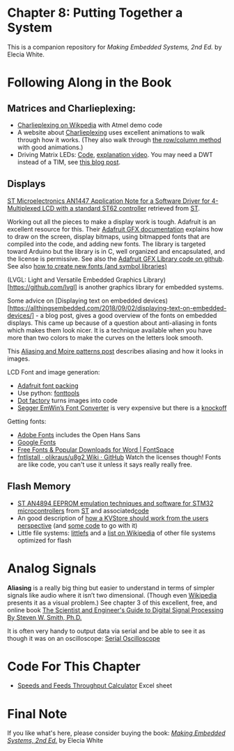 # Chapter 8: Putting Together a System
This is a companion repository for _Making Embedded Systems, 2nd Ed._ by Elecia White. 


# Following Along in the Book
## Matrices and Charlieplexing:
 * [Charlieplexing on Wikpedia](https://en.wikipedia.org/wiki/Charlieplexing) with Atmel demo code
 * A website about [Charlieplexing](http://pcbheaven.com/wikipages/Charlieplexing/) uses excellent animations to walk through how it works. (They also walk through [the row/column method](http://pcbheaven.com/wikipages/How_Key_Matrices_Works/) with good animations.)
 *  Driving Matrix LEDs: [Code](https://github.dev/Thakaa/HUB75E-Driver/), [explanation video](https://github.dev/Thakaa/HUB75E-Driver/). You may need a DWT instead of a TIM, see [this blog post](https://github.dev/Thakaa/HUB75E-Driver/).

## Displays
[ST Microelectronics AN1447 Application Note for a Software Driver for 4-Multiplexed LCD with a standard ST62 controller](ATAN1447_software-driver-for-4-multiplexed-lcd-with-a-standard-st62-stmicroelectronics.pdf) retrieved from [ST](http://www.st.com/stonline/books/pdf/docs/8187.pdf).

 Working out all the pieces to make a display work is tough. Adafruit is an excellent resource for this. Their [Adafruit GFX documentation](https://learn.adafruit.com/adafruit-gfx-graphics-library?view=all) explains how to draw on the screen, display bitmaps, using bitmapped fonts that are compiled into the code, and adding new fonts. The library is targeted toward Arduino but the library is in C, well organized and encapsulated, and the license is permissive. See also the [Adafruit GFX Library code on github](https://github.com/adafruit/Adafruit-GFX-Library). See also [how to create new fonts (and symbol libraries)](https://learn.adafruit.com/creating-custom-symbol-font-for-adafruit-gfx-library?view=all)

(LVGL: Light and Versatile Embedded Graphics Library)[https://github.com/lvgl] is another graphics library for embedded systems.

Some advice on [Displaying text on embedded devices)[https://allthingsembedded.com/2018/09/02/displaying-text-on-embedded-devices/] - a blog post, gives a good overview of the fonts on embedded displays. This came up because of a question about anti-aliasing in fonts which makes them look nicer. It is a technique available when you have more than two colors to make the curves on the letters look smooth.

This [Aliasing and Moire patterns post](https://matthews.sites.wfu.edu/misc/DigPhotog/alias/index.html) describes aliasing and how it looks in images.

LCD Font and image generation:
 * [Adafruit font packing](https://github.com/adafruit/Adafruit-GFX-Library/blob/master/fontconvert/fontconvert.c)
 * Use python: [fonttools](https://fonttools.readthedocs.io/en/latest/)
 * [Dot factory](http://www.eran.io/the-dot-factory-an-lcd-font-and-image-generator/) turns images into code
 * [Segger EmWin’s Font Converter](https://www.segger.com/products/user-interface/emwin/tools/tools-overview/) is very expensive but there is a [knockoff](http://www.pixfonter.net/font-converter/for-segger-emwin.html)

Getting fonts:
 * [Adobe Fonts](https://fonts.adobe.com/) includes the Open Hans Sans
 * [Google Fonts](https://fonts.google.com/)
 * [Free Fonts & Popular Downloads for Word | FontSpace](https://www.fontspace.com/popular/fonts)
 * [fntlistall · olikraus/u8g2 Wiki · GitHub](https://github.com/olikraus/u8g2/wiki/fntlistall)
Watch the licenses though! Fonts are like code, you can't use it unless it says really really free.


## Flash Memory
* [ST AN4894 EEPROM emulation techniques and software for STM32 microcontrollers](STAN4894-eeprom-emulation-techniques-and-software-for-stm32-microcontrollers-stmicroelectronics.pdf) from [ST](https://www.st.com/resource/en/application_note/an4894-eeprom-emulation-techniques-and-software-for-stm32-microcontrollers-stmicroelectronics.pdf)
and associated[code](https://www.st.com/en/embedded-software/x-cube-eeprom.html)
* An good description of [how a KVStore should work from the users perspective](https://os.mbed.com/docs/mbed-os/v6.16/apis/kvstore.html) (and [some code](https://github.com/ARMmbed/mbed-os-example-kvstore) to go with it)
 * Little file systems: [littlefs](https://github.com/littlefs-project/littlefs) and a [list on Wikipedia](https://en.wikipedia.org/wiki/List_of_file_systems#File_systems_optimized_for_flash_memory.2C_solid_state_media) of other file systems optimized for flash

# Analog Signals
**Aliasing** is a really big thing but easier to understand in terms of simpler signals like audio where it isn’t two dimensional. (Though even [Wikipedia](https://en.wikipedia.org/wiki/Aliasing) presents it as a visual problem.) See chapter 3 of this excellent, free, and online book [The Scientist and Engineer's Guide to Digital Signal Processing By Steven W. Smith, Ph.D.](http://www.dspguide.com/pdfbook.htm)

It is often very handy to output data via serial and be able to see it as though it was on an oscilloscope: [Serial Oscilloscope](https://github.com/xioTechnologies/Serial-Oscilloscope)

# Code For This Chapter
* [Speeds and Feeds Throughput Calculator](Speeds_and_Feeds_Throughput_Calculators.xlsx) Excel sheet


# Final Note
If you like what's here, please consider buying the book: [_Making Embedded Systems, 2nd Ed._](https://learning.oreilly.com/library/view/making-embedded-systems/9781098151539/) by Elecia White
